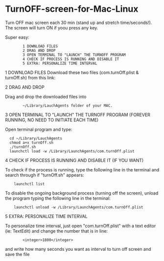 # TurnOFF-screen-for-Mac-Linux
Turn OFF mac screen each 30 min (stand up and stretch time/seconds!). The screen will turn ON if yoou press any key.



Super easy:

            1 DOWNLOAD FILES
            2 DRAG AND DROP
            3 OPEN TERMINAL TO "LAUNCH" THE TURNOFF PROGRAM 
            4 CHECK IF PROCESS IS RUNNING AND DISABLE IT 
            5 EXTRA: PERSONALIZE TIME INTERVAL

1 DOWNLOAD FILES
 Download these two files (com.turnOff.plist & turnOff.sh) from this link:
            

2 DRAG AND DROP

Drag and drop the downloaded files into

            ~/Library/LauchAgents folder of your MAC.

3 OPEN TERMINAL TO "LAUNCH" THE TURNOFF PROGRAM (FOREVER RUNNING, NO NEED TO INITIATE EACH TIME)

Open terminal program and type:

      cd ~/Library/LauchAgents
      chmod a+x turnOff.sh
      ./turnOff.sh    
      launchctl load -w /Library/LaunchAgents/com.turnOff.plist

4 CHECK IF PROCESS IS RUNNING AND DISABLE IT (IF YOU WANT)

To check if the process is running, type the following line in the terminal and search through if "turnOff.sh" appears:

        launchctl list


To disable the ongoing background process (turning off the screen), unload the program typing the following line in the terminal:

        launchctl unload -w /Library/LaunchAgents/com.turnOff.plist
        
5 EXTRA: PERSONALIZE TIME INTERVAL  

To personalize time interval, just open "com.turnOff.plist" with a text editor (ie: TextEdit) and change the number that is in line:
      
            <integer>1800</integer>

and write how many seconds you want as interval to turn off screen and save the file
